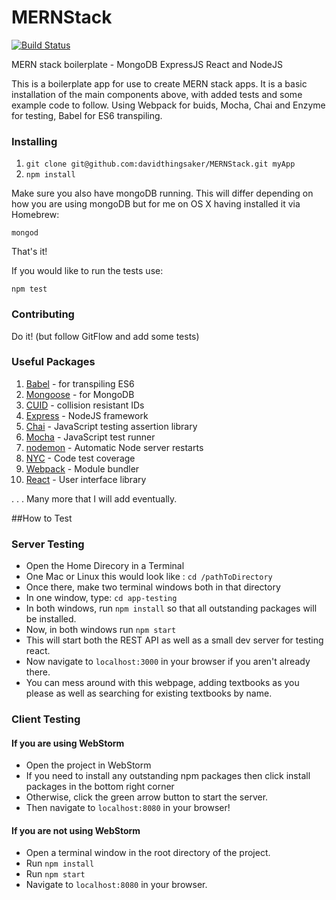 # MERNStack

[![Build Status](https://travis-ci.org/davidthingsaker/MERNStack.svg?branch=master)](https://travis-ci.org/davidthingsaker/MERNStack)

MERN stack boilerplate - MongoDB ExpressJS React and NodeJS

This is a boilerplate app for use to create MERN stack apps. It is a basic installation of the main components above, with added tests and some example code to follow. Using Webpack for buids, Mocha, Chai and Enzyme for testing, Babel for ES6 transpiling.

### Installing 

 1. `git clone git@github.com:davidthingsaker/MERNStack.git myApp`
 2. `npm install`

 Make sure you also have mongoDB running. This will differ depending on how you are using mongoDB but for me on OS X having installed it via Homebrew:

 `mongod`

 That's it! 

 If you would like to run the tests use: 

 `npm test`


### Contributing 

Do it! (but follow GitFlow and add some tests)

### Useful Packages

 1. [Babel](https://babeljs.io) - for transpiling ES6
 2. [Mongoose](http://mongoosejs.com) - for MongoDB
 3. [CUID](https://github.com/ericelliott/cuid) - collision resistant IDs
 4. [Express](https://expressjs.com) - NodeJS framework
 5. [Chai](https://chaijs.com) - JavaScript testing assertion library
 6. [Mocha](https://mochajs.org) - JavaScript test runner
 7. [nodemon](http://nodemon.io) - Automatic Node server restarts
 8. [NYC](https://github.com/istanbuljs/nyc) - Code test coverage
 9. [Webpack](https://webpack.github.io) - Module bundler
 10. [React](https://reactjs.org) - User interface library

 . . . Many more that I will add eventually. 

##How to Test

### Server Testing
- Open the Home Direcory in a Terminal
- One Mac or Linux this would look like : `cd /pathToDirectory`
- Once there, make two terminal windows both in that directory
- In one window, type: `cd app-testing`
- In both windows, run `npm install` so that all outstanding packages will be installed.
- Now, in both windows run `npm start`
- This will start both the REST API  as well as a small dev server for testing react.
- Now navigate to `localhost:3000` in your browser if you aren't already there.
- You can mess around with this webpage, adding textbooks as you please
as well as searching for existing textbooks by name.

### Client Testing
#### If you are using WebStorm
- Open the project in WebStorm
- If you need to install any outstanding npm packages
then click install packages in the bottom right corner
- Otherwise, click the green arrow button to start the server.
- Then navigate to `localhost:8080` in your browser!

#### If you are not using WebStorm
- Open a terminal window in the root directory of the project.
- Run `npm install`
- Run `npm start`
- Navigate to `localhost:8080` in your browser.
